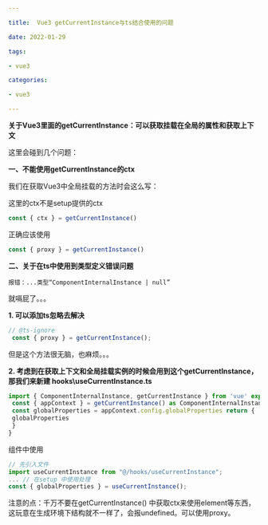```yaml
---

title:  Vue3 getCurrentInstance与ts结合使用的问题

date: 2022-01-29

tags:

- vue3

categories:

- vue3

---
```


**关于Vue3里面的getCurrentInstance：可以获取挂载在全局的属性和获取上下文**

这里会碰到几个问题：

**一、不能使用getCurrentInstance的ctx**

我们在获取Vue3中全局挂载的方法时会这么写：

这里的ctx不是setup提供的ctx

```js
const { ctx } = getCurrentInstance()
```



正确应该使用

```js
const { proxy } = getCurrentInstance()
```



**二、关于在ts中使用到类型定义错误问题**

`报错：...类型“ComponentInternalInstance | null”`

就嗝屁了。。。

**1. 可以添加ts忽略去解决**

```js
// @ts-ignore
 const { proxy } = getCurrentInstance();
```



但是这个方法很无脑，也麻烦。。。



**2. 考虑到在获取上下文和全局挂载实例的时候会用到这个getCurrentInstance，那我们来新建 hooks\useCurrentInstance.ts**

```js
import { ComponentInternalInstance, getCurrentInstance } from 'vue' export default function useCurrentInstance() {
 const { appContext } = getCurrentInstance() as ComponentInternalInstance
 const globalProperties = appContext.config.globalProperties return {
 globalProperties
 }
}
```



组件中使用

```js
// 先引入文件
import useCurrentInstance from "@/hooks/useCurrentInstance";
... // 在setup 中使用处理
const { globalProperties } = useCurrentInstance();
```



注意的点：千万不要在getCurrentInstance() 中获取ctx来使用element等东西，这玩意在生成环境下结构就不一样了，会报undefined。可以使用proxy。
